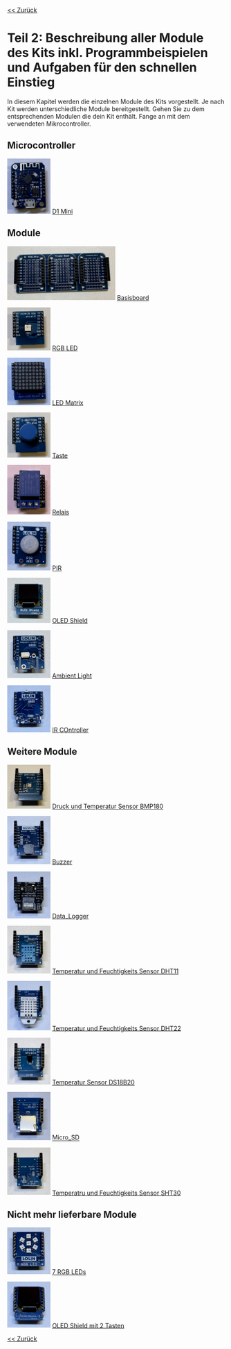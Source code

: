 [<< Zurück](../README.md)

# Teil 2: Beschreibung aller Module des Kits inkl. Programmbeispielen und Aufgaben für den schnellen Einstieg

In diesem Kapitel werden die einzelnen Module des Kits vorgestellt. Je nach Kit werden unterschiedliche Module bereitgestellt. Gehen Sie zu dem entsprechenden Modulen die dein Kit enthält. Fange an mit dem verwendeten Mikrocontroller.

## Microcontroller

<img src="D1Mini/Bilder/D1_Mini_4MB_vorne.JPEG" alt="drawing" width="100"/> [D1 Mini](D1Mini/README.md)

## Module

<img src="Basisboard/Bilder/WEMOS_Basisboard_vorne.JPEG" alt="drawing" width="250"/>  [Basisboard](Basisboard/README.md)

<img src="RGB_LED/Bilder/RGB_LED_vorne.JPEG" alt="drawing" width="100"/> [RGB LED](RGB_LED/README.md)

<img src="LED_Matrix/Bilder/LED_Matrix_vorne.JPEG" alt="drawing" width="100"/> [LED Matrix](LED_Matrix/README.md)

<img src="Taste/Bilder/Taste_vorne.JPEG" alt="drawing" width="100"/>  [Taste](Taste/README.md)

<img src="Relais/Bilder/Relais_vorne.JPEG" alt="drawing" width="100"/>  [Relais](Relais/README.md)

<img src="PIR/Bilder/PIR_vorne.JPEG" alt="drawing" width="100"/>  [PIR](PIR/README.md)

<img src="OLED_Shield/Bilder/vorne.JPEG" alt="drawing" width="100"/>  [OLED Shield](OLED_Shield/README.md)

<img src="Ambient_Light/Bilder/vorne.JPEG" alt="drawing" width="100"/>  [Ambient Light](Ambient_Light/README.md)

<img src="IR_Controller/Bilder/vorne.JPEG" alt="drawing" width="100"/>  [IR COntroller](IR_Controller/README.md)

## Weitere Module

<img src="BMP180/Bilder/vorne.JPEG" alt="drawing" width="100"/>  [Druck und Temperatur Sensor BMP180](BMP180/README.md)

<img src="Buzzer/Bilder/vorne.JPEG" alt="drawing" width="100"/>  [Buzzer](Buzzer/README.md)

<img src="Data_Logger/Bilder/vorne.JPEG" alt="drawing" width="100"/>  [Data_Logger](Data_Logger/README.md)

<img src="DHT11/Bilder/vorne.JPEG" alt="drawing" width="100"/>  [Temperatur und Feuchtigkeits Sensor DHT11](DHT11/README.md)

<img src="DHT22/Bilder/vorne.JPEG" alt="drawing" width="100"/>  [Temperatur und Feuchtigkeits Sensor DHT22](DHT22/README.md)

<img src="DS18B20/Bilder/vorne.JPEG" alt="drawing" width="100"/>  [Temperatur Sensor DS18B20](DS18B20/README.md)

<img src="Micro_SD/Bilder/vorne.JPEG" alt="drawing" width="100"/>  [Micro_SD](Micro_SD/README.md)

<img src="SHT30/Bilder/vorne.JPEG" alt="drawing" width="100"/>  [Temperatru und Feuchtigkeits Sensor SHT30](SHT30/README.md)

## Nicht mehr lieferbare Module

<img src="7_RGB_LED/Bilder/vorne.JPEG" alt="drawing" width="100"/>  [7 RGB LEDs](7_RGB_LED/README.md)

<img src="OLED_Shield_2/Bilder/vorne.JPEG" alt="drawing" width="100"/>  [OLED Shield mit 2 Tasten](OLED_Shield_2/README.md)

[<< Zurück](../README.md)
